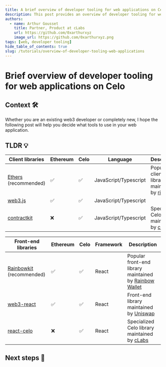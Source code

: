 ```yaml
---
title: A brief overview of developer tooling for web applications on Celo
description: This post provides an overview of developer tooling for web applications on Celo
authors:
  - name: Arthur Gousset
    title: Partner, Product at cLabs
    url: https://github.com/0xarthurxyz
    image_url: https://github.com/0xarthurxyz.png
tags: [web, developer tooling]
hide_table_of_contents: true
slug: /tutorials/overview-of-developer-tooling-web-applications
---
```


# Brief overview of developer tooling for web applications on Celo

## Context 🛠️

Whether you are an existing web3 developer or completely new, I hope the following post will help you decide what tools to use in your web application.

## TLDR 💡

| Client libraries  | Ethereum | Celo | Language | Description |
|----------|----------|------|-------|--------|
| [Ethers](https://docs.ethers.org/) (recommended) | ✅ | ✅ | JavaScript/Typescript |  Popular client library maintained by [ricmoo](https://github.com/ricmoo) |
| [web3.js](https://web3js.readthedocs.io/) | ✅ | ✅ | JavaScript/Typescript | |
| [contractkit](https://docs.celo.org/developer/contractkit) | ❌ | ✅ | JavaScript/Typescript | Specialized Celo library maintained by [cLabs](https://clabs.co/) |

|  Front-end libraries  | Ethereum | Celo | Framework | Description |
|----------|----------|------|-------|--------|
| [Rainbowkit](https://github.com/celo-org/rainbowkit-celo) (recommended) | ✅ | ✅ | React | Popular front-end library maintained by [Rainbow Wallet](https://rainbow.me/) |
| [web3-react](https://github.com/Uniswap/web3-react) | ✅ | ✅ | React | Front-end library maintained by [Uniswap](https://uniswap.org/) |
| [react-celo](https://github.com/celo-org/react-celo) | ❌ | ✅ | React | Specialized Celo library maintained by  [cLabs](https://clabs.co/) |

## Next steps 💬

